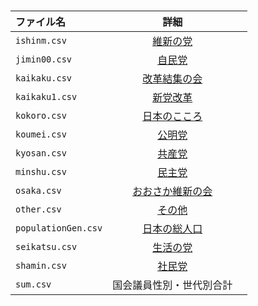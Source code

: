 #

|   ファイル名      |    詳細      |          |
| :---------------- |:--------------:| :---------------:|
|    `ishinm.csv`      |   [維新の党](https://www.jimin.jp/member/)      |    |
|    `jimin00.csv`      | [自民党](https://www.jimin.jp/member/)      |    |
|    `kaikaku.csv`      | [改革結集の会]()      |    |
|    `kaikaku1.csv`      | [新党改革](http://shintokaikaku.jp/)      |    |
|    `kokoro.csv`      | [日本のこころ](https://nippon-kokoro.jp/)      |    |
|    `koumei.csv`      | [公明党](https://www.komei.or.jp/)      |    |
|    `kyosan.csv`      | [共産党](http://www.jcp.or.jp/)      |    |
|    `minshu.csv`      | [民主党](https://www.dpj.or.jp/)      |    |
|    `osaka.csv`      | [おおさか維新の会](https://o-ishin.jp/)      |    |
|    `other.csv`      | [その他]()      |    |
|    `populationGen.csv`      | [日本の総人口](アドレスhoge)      |    |
|    `seikatsu.csv`      | [生活の党](http://www.seikatsu1.jp/)      |    |
|    `shamin.csv`      | [社民党](http://www5.sdp.or.jp/)      |    |
|    `sum.csv`      | 国会議員性別・世代別合計  |    |
